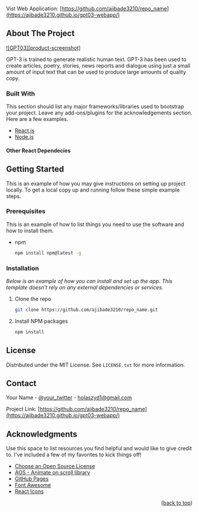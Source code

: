 Vist Web Application: [https://github.com/ajibade3210/repo_name](https://ajibade3210.github.io/gpt03-webapp/)

<!-- ABOUT THE PROJECT -->
## About The Project

[![GPT03][product-screenshot]](https://ibb.co/GsM1n8t)

GPT-3 is trained to generate realistic human text. GPT-3 has been used to create articles, poetry, stories, news reports and dialogue using just a small amount of input text that can be used to produce large amounts of quality copy.

### Built With

This section should list any major frameworks/libraries used to bootstrap your project. Leave any add-ons/plugins for the acknowledgements section. Here are a few examples.

* [React.js](https://reactjs.org/)
* [Node.js](https://nodejs.org/)
#### Other React Dependecies

<!-- GETTING STARTED -->
## Getting Started

This is an example of how you may give instructions on setting up project locally.
To get a local copy up and running follow these simple example steps.

### Prerequisites

This is an example of how to list things you need to use the software and how to install them.
* npm
  ```sh
  npm install npm@latest -g
  ```

### Installation

_Below is an example of how you can  install and set up the app. This template doesn't rely on any external dependencies or services._

1. Clone the repo
   ```sh
   git clone https://github.com/ajibade3210/repo_name.git
   ```
2. Install NPM packages
   ```sh
   npm install
   ```


<!-- LICENSE -->
## License

Distributed under the MIT License. See `LICENSE.txt` for more information.


<!-- CONTACT -->
## Contact

Your Name - [@your_twitter](https://twitter.com/ajibadde) - holaszyd1@gmail.com

Project Link: [https://github.com/ajibade3210/repo_name](https://ajibade3210.github.io/gpt03-webapp/)


<!-- ACKNOWLEDGMENTS -->
## Acknowledgments

Use this space to list resources you find helpful and would like to give credit to. I've included a few of my favorites to kick things off!

* [Choose an Open Source License](https://choosealicense.com)
* [AOS - Animate on scroll library](https://michalsnik.github.io/aos/)
* [GitHub Pages](https://pages.github.com)
* [Font Awesome](https://fontawesome.com)
* [React Icons](https://react-icons.github.io/react-icons/search)

<p align="right">(<a href="#top">back to top</a>)</p>


